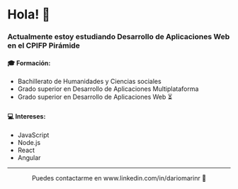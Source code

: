 # Hola! 👋
### Actualmente estoy estudiando Desarrollo de Aplicaciones Web en el CPIFP Pirámide
#### 🎓 Formación:
+ Bachillerato de Humanidades y Ciencias sociales
+ Grado superior en Desarrollo de Aplicaciones Multiplataforma
+ Grado superior en Desarrollo de Aplicaciones Web ⏳
#### 💻 Intereses:
+ JavaScript
+ Node.js
+ React
+ Angular
------

<p align="center">
  Puedes contactarme en www.linkedin.com/in/dariomarinr 📩
</p>


<!--dariomr/dariomr `README.md` file for GitHub profile.--->
